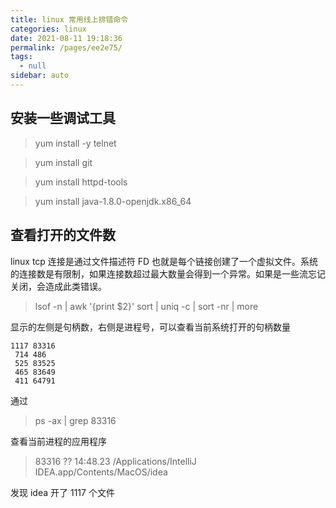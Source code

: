```yaml
---
title: linux 常用线上排错命令
categories: linux
date: 2021-08-11 19:18:36
permalink: /pages/ee2e75/
tags: 
  - null
sidebar: auto
---
```


## 安装一些调试工具

> yum install -y telnet

> yum install git

> yum install httpd-tools

> yum install java-1.8.0-openjdk.x86_64

## 查看打开的文件数

linux tcp 连接是通过文件描述符 FD 也就是每个链接创建了一个虚拟文件。系统的连接数是有限制，如果连接数超过最大数量会得到一个异常。如果是一些流忘记关闭，会造成此类错误。

> lsof -n | awk '{print $2}' sort | uniq -c | sort -nr | more

显示的左侧是句柄数，右侧是进程号，可以查看当前系统打开的句柄数量


```
1117 83316
 714 486
 525 83525
 465 83649
 411 64791

```

通过

> ps -ax | grep 83316

查看当前进程的应用程序

> 83316 ??        14:48.23 /Applications/IntelliJ IDEA.app/Contents/MacOS/idea

发现 idea 开了 1117 个文件

